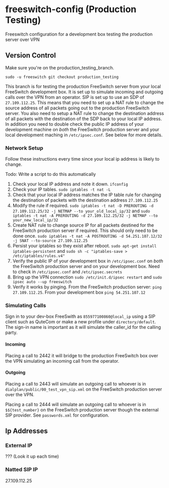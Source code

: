 # freeswitch-config (Production Testing)

Freeswitch configuration for a development box testing the production server over VPN

## Version Control

Make sure you're on the production_testing_branch.

```shell
sudo -u freeswitch git checkout production_testing
```

This branch is for testing the production FreeSwitch server from your local FreeSwitch development box. It is set up to simulate incoming and outgoing calls over the VPN from an operator. SIP is set up to use an SDP of `27.109.112.25`. This means that you need to set up a NAT rule to change the source address of all packets going out to the production FreeSwitch server. You also need to setup a NAT rule to change the destination address of all packets with the destination of the SDP back to your local IP address. In addition you need to double check the public IP address of your development machine on *both* the FreeSwitch production server and your local development maching in `/etc/ipsec.conf`. See below for more details.

### Network Setup

Follow these instructions every time since your local ip address is likely to change.

Todo: Write a script to do this automatically

1. Check your local IP address and note it down. `ifconfig`
2. Check your IP tables. `sudo iptables -t nat -L`
3. Check that your local IP address matches the IP table rule for changing the destination of packets with the destination address `27.109.112.25`
4. Modify the rule if required. `sudo iptables -t nat -D PREROUTING -d 27.109.112.25/32 -j NETMAP --to your_old_local_ip/32` and `sudo iptables -t nat -A PREROUTING -d 27.109.112.25/32 -j NETMAP --to your_new_local_ip/32`
5. Create NAT rule to change source IP for all packets destined for the FreeSwitch production server if required. This should only need to be done once. `sudo iptables -t nat -A POSTROUTING -d 54.251.107.12/32 -j SNAT --to-source 27.109.112.25`
6. Persist your iptables so they exist after reboot. `sudo apt-get install iptables-persistent` and `sudo sh -c "iptables-save > /etc/iptables/rules.v4"`
7. Verify the public IP of your development box in `/etc/ipsec.conf` on *both* the FreeSwitch production server and on your development box. Need to check in `/etc/ipsec.conf` and `/etc/ipsec.secrets`
8. Bring up the VPN connection `sudo /etc/init.d/ipsec restart` and `sudo ipsec auto --up freeswitch`
9. Verify it works by pinging. From the FreeSwitch production server: `ping 27.109.112.25`. From your development box `ping 54.251.107.12`

### Simulating Calls

Sign in to your dev-box FreeSwith as `855977100860@local_ip` using a SIP client such as QuteCom or make a new profile under `directory/default`. The sign-in name is important as it will simulate the caller_id for the calling party.

#### Incoming

Placing a call to 2442 it will bridge to the production FreeSwitch box over the VPN simulating an incoming call from the operator.

#### Outgoing

Placing a call to 2443 will simulate an outgoing call to whoever is in `dialplan/public/00_test_vpn_sip.xml` on the FreeSwitch production server over the VPN.

Placing a call to 2444 will simulate an outgoing call to whoever is in `$${test_number}` on the FreeSwitch production server though the external SIP provider. See `passwords.xml` for configuration.

## Ip Addresses

### External IP

??? (Look it up each time)

### Natted SIP IP

27.109.112.25
